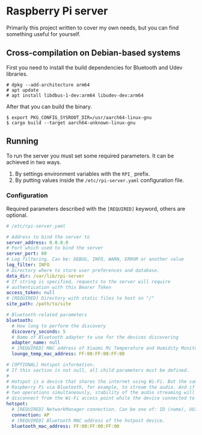 # Raspberry Pi server
Primarily this project written to cover my own needs, but you can find something useful for
yourself.

## Cross-compilation on Debian-based systems
First you need to install the build dependencies for Bluetooth and Udev libraries.

```
# dpkg --add-architecture arm64
# apt update
# apt install libdbus-1-dev:arm64 libudev-dev:arm64
```

After that you can build the binary.

```
$ export PKG_CONFIG_SYSROOT_DIR=/usr/aarch64-linux-gnu
$ cargo build --target aarch64-unknown-linux-gnu
```

## Running
To run the server you must set some required parameters. It can be achieved in two ways.
1. By settings environment variables with the `RPI_` prefix.
2. By putting values inside the `/etc/rpi-server.yaml` configuration file.

### Configuration
Required parameters described with the `[REQUIRED]` keyword, others are optional.

```yaml
# /etc/rpi-server.yaml

# Address to bind the server to
server_address: 0.0.0.0
# Port which used to bind the server
server_port: 80
# Log filtering. Can be: DEBUG, INFO, WARN, ERROR or another value
log_filter: INFO
# Directory where to store user preferences and database.
data_dir: /var/lib/rpi-server
# If string is specified, requests to the server will require
# authentication with this Bearer Token
access_token: null
# [REQUIRED] Directory with static files to host on "/"
site_path: /path/to/site

# Bluetooth-related parameters
bluetooth:
  # How long to perform the discovery
  discovery_seconds: 5
  # Name of Bluetooth adapter to use for the devices discovering
  adapter_name: null
  # [REQUIRED] MAC address of Xiaomi Mi Temperature and Humidity Monitor 2 (LYWSD03MMC)
  lounge_temp_mac_address: FF:00:FF:00:FF:00

# [OPTIONAL] Hotspot information.
# If this section is not null, all child parameters must be defined.
#
# Hotspot is a device that shares the internet using Wi-Fi. But the same device can connect to
# Raspberry Pi via Bluetooth, for example, to stream the audio. And if the same device will do these
# two operations simultaneously, stability of the audio streaming will be bad. So, we temporary
# disconnect from the Wi-Fi access point while the device connected to us via Bluetooth.
hotspot:
  # [REQUIRED] NetworkManager connection. Can be one of: ID (name), UUID or path.
  connection: AP
  # [REQUIRED] Bluetooth MAC address of the hotpost device.
  bluetooth_mac_address: FF:00:FF:00:FF:00
```
